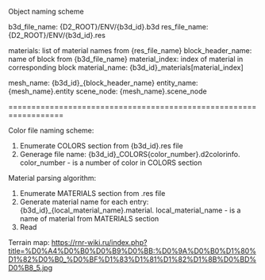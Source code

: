 Object naming scheme

b3d_file_name:     {D2_ROOT}/ENV/{b3d_id}.b3d
res_file_name:     {D2_ROOT}/ENV/{b3d_id}.res

materials:         list of material names from {res_file_name}
block_header_name: name of block from {b3d_file_name}
material_index:    index of material in corresponding block
material_name:     {b3d_id}_materials\[material_index\]

mesh_name:         {b3d_id}_{block_header_name}
entity_name:       {mesh_name}.entity
scene_node:        {mesh_name}.scene_node

==================================================================


Color file naming scheme:
1. Enumerate COLORS section from {b3d_id}.res file
2. Generage file name: {b3d_id}_COLORS{color_number}.d2colorinfo. color_number - is a number of color in COLORS section


Material parsing algorithm:
1. Enumerate MATERIALS section from .res file
2. Generate material name for each entry: {b3d_id}_{local_material_name}.material. local_material_name - is a name of material from MATERIALS section
3. Read 


Terrain map:
  https://rnr-wiki.ru/index.php?title=%D0%A4%D0%B0%D0%B9%D0%BB:%D0%9A%D0%B0%D1%80%D1%82%D0%B0_%D0%BF%D1%83%D1%81%D1%82%D1%8B%D0%BD%D0%B8_5.jpg
